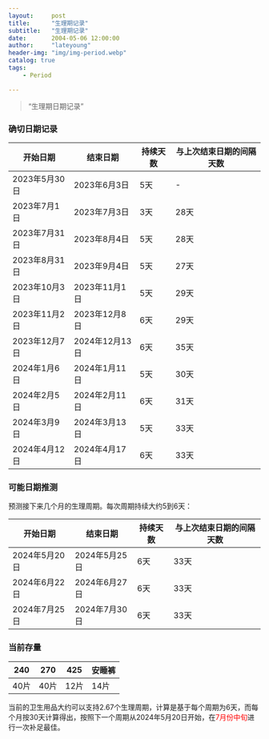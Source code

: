 ```yaml
---
layout:     post
title:      "生理期记录"
subtitle:   "生理期记录"
date:       2004-05-06 12:00:00
author:     "lateyoung"
header-img: "img/img-period.webp"
catalog: true
tags:
    - Period

---
```


> “生理期日期记录”

### 确切日期记录

| 开始日期      | 结束日期       | 持续天数 | 与上次结束日期的间隔天数 |
| ------------- | -------------- | -------- | ------------------------ |
| 2023年5月30日 | 2023年6月3日   | 5天      | -                        |
| 2023年7月1日  | 2023年7月3日   | 3天      | 28天                     |
| 2023年7月31日 | 2023年8月4日   | 5天      | 28天                     |
| 2023年8月31日 | 2023年9月4日   | 5天      | 27天                     |
| 2023年10月3日 | 2023年11月1日  | 5天      | 29天                     |
| 2023年11月2日 | 2023年12月8日  | 6天      | 29天                     |
| 2023年12月7日 | 2024年12月13日 | 6天      | 35天                     |
| 2024年1月6日  | 2024年1月11日  | 5天      | 30天                     |
| 2024年2月5日  | 2024年2月11日  | 6天      | 31天                     |
| 2024年3月9日  | 2024年3月13日  | 5天      | 33天                     |
| 2024年4月12日 | 2024年4月17日  | 6天      | 33天                     |

### 可能日期推测

预测接下来几个月的生理周期。每次周期持续大约5到6天：

| 开始日期      | 结束日期      | 持续天数 | 与上次结束日期的间隔天数 |
| ------------- | ------------- | -------- | ------------------------ |
| 2024年5月20日 | 2024年5月25日 | 6天      | 33天                     |
| 2024年6月22日 | 2024年6月27日 | 6天      | 33天                     |
| 2024年7月25日 | 2024年7月30日 | 6天      | 33天                     |



### 当前存量

| 240  | 270  | 425  | 安睡裤 |
| ---- | ---- | ---- | ------ |
| 40片 | 40片 | 12片 | 14片   |

当前的卫生用品大约可以支持2.67个生理周期，计算是基于每个周期为6天，而每个月按30天计算得出，按照下一个周期从2024年5月20日开始，在<font color="red">7月份中旬</font>进行一次补足最佳。

